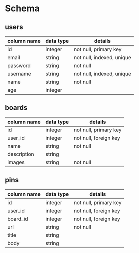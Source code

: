 # Schema

## users

| column name | data type | details                   |
| ----------- | --------- | ------------------------- |
| id          | integer   | not null, primary key     |
| email       | string    | not null, indexed, unique |
| password    | string    | not null                  |
| username    | string    | not null, indexed, unique |
| name        | string    | not null                  |
| age         | integer   |

## boards

| column name | data type | details               |
| ----------- | --------- | --------------------- |
| id          | integer   | not null, primary key |
| user_id     | integer   | not null, foreign key |
| name        | string    | not null              |
| description | string    |
| images      | string    | not null              |

## pins

| column name | data type | details               |
| ----------- | --------- | --------------------- |
| id          | integer   | not null, primary key |
| user_id     | integer   | not null, foreign key |
| board_id    | integer   | not null, foreign key |
| url         | string    | not null              |
| title       | string    |
| body        | string    |
